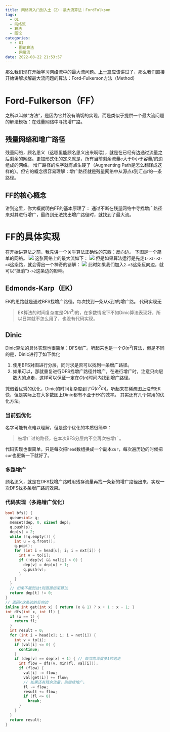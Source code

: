 ```yaml
---
title: 网络流入门到入土（2）：最大流算法：FordFulkson
tags:
  - OI
  - 网络流
  - 算法
  - 图论
categories:
  - - OI
    - 图论算法
    - 网络流
date: 2022-08-22 21:53:57
---
```


那么我们现在开始学习网络流中的最大流问题。[上一篇](/2022/08/10/network-flow-1/)应该讲过了，那么我们直接开始讲解求解最大流问题的算法：Ford-Fulkerson方法（Method）

# Ford-Fulkerson（FF）
之所以叫做“方法”，是因为它并没有确切的实现，而是类似于提供一个最大流问题的解法模板：在残量网络中寻找增广路。
## 残量网络和增广路径
残量网络，顾名思义（这哪里能顾名思义出来啊喂），就是在已经有边通过流量之后剩余的网络。更加形式化的定义就是，所有当前剩余流量$c$大于$0$小于容量$f$的边组成的网络。
增广路径的名字就有点生硬了（Augmenting Path是怎么翻译成这样的）。但它的概念很容易理解：增广路径就是残量网络中从源点$s$到汇点$t$的一条路径。
## FF的核心概念
讲到这里，你大概就明白FF的基本原理了：
	通过不断在残量网络中寻找增广路径来对其进行增广，最终到无法找出增广路径时，就找到了最大流。
# FF的具体实现
在开始讲算法之前，我先讲一个关乎算法正确性的东西：反向边。
下图是一个简单的网络。
![](1.png)
这张网络上的最大流如下：
![](sol.png)
但是如果算法运行是先走`1->3->2->4`这条路，就会得出一个神奇的错解：
![](bad.png)
此时如果我们加入`2->3`这条反向边，就可以“抵消”`3->2`这条边的影响。
## Edmonds-Karp（EK）
EK的思路就是通过BFS找增广路径。每次找到一条从$s$到$t$的增广路。
代码实现无
>EK算法的时间复杂度是$O(n^3)$的，在多数情况下不如Dinic算法表现好，所以日常就不怎么用了，也没有代码实现。

## Dinic
Dinic算法的具体实现也很简单：DFS增广。听起来也是一个$O(n^3)$算法，但是不同的是，Dinic进行了如下优化
1. 使用BFS对图进行分层，同时求是否可以找到一条增广路径。
2. 如果可以，那就重复进行DFS找增广路径并增广。在进行增广时，注意只向层数大的点走，这样可以保证一定在$O(n)$时间内找到增广路径。

凭借着优秀的优化，Dinic的时间复杂度到了$O(n^2m)$。听起来在稀疏图上没有EK快，但是实际上在大多数图上Dinic都有不亚于EK的效率。
其实还有几个常用的优化方法。
### 当前弧优化
名字可能有点难以理解，但是这个优化的本质很简单：
>被增广过的路径，在本次BFS分层内不会再次被增广。

代码实现也很简单，只是每次把`head`数组换成一个副本`cur`，每次遍历边的时候把`cur`也更新一下就好了。
### 多路增广
顾名思义，就是在DFS找增广路时用残存流量再找一条新的增广路径出来，实现一次DFS找多条增广路的效果。

### 代码实现（多路增广优化）
```c++
bool bfs() {
  queue<int> q;
  memset(dep, 0, sizeof dep);
  q.push(s);
  dep[s] = 2;
  while (!q.empty()) {
    int u = q.front();
    q.pop();
    for (int i = head[u]; i; i = nxt[i]) {
      int v = to[i];
      if (!dep[v] && val[i] > 0) {
        dep[v] = dep[u] + 1;
        q.push(v);
      }
    }
  }
  // 如果不能到达t则直接结束算法
  return dep[t] != 0;
}
// 返回x这条边的反向边
inline int get(int x) { return (x & 1) ? x + 1 : x - 1; }
int dfs(int x, int fl) {
  if (x == t) {
    return fl;
  }
  int result = 0;
  for (int i = head[x]; i; i = nxt[i]) {
    int v = to[i];
    if (val[i] <= 0) {
      continue;
    }
    if (dep[v] == dep[x] + 1) { // 每次向深度多1的边走
      int flow = dfs(v, min(fl, val[i]));
      if (flow) {
        val[i] -= flow;
        val[get(i)] += flow;
        // 如果还有残余流量，则继续增广。
        fl -= flow;
        result += flow;
        if (fl <= 0)
          break;
      }
    }
  }
  return result;
}
```

